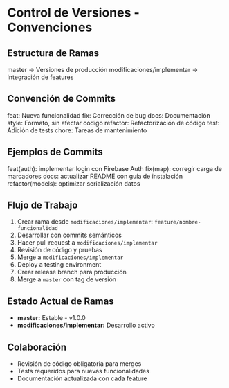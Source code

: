 # Control de Versiones - Convenciones

## Estructura de Ramas

master → Versiones de producción
modificaciones/implementar → Integración de features

## Convención de Commits

feat: Nueva funcionalidad
fix: Corrección de bug
docs: Documentación
style: Formato, sin afectar código
refactor: Refactorización de código
test: Adición de tests
chore: Tareas de mantenimiento

## Ejemplos de Commits

feat(auth): implementar login con Firebase Auth
fix(map): corregir carga de marcadores
docs: actualizar README con guía de instalación
refactor(models): optimizar serialización datos

## Flujo de Trabajo
1. Crear rama desde `modificaciones/implementar`: `feature/nombre-funcionalidad`
2. Desarrollar con commits semánticos
3. Hacer pull request a `modificaciones/implementar`
4. Revisión de código y pruebas
5. Merge a `modificaciones/implementar`
6. Deploy a testing environment
7. Crear release branch para producción
8. Merge a `master` con tag de versión

## Estado Actual de Ramas
- **master:** Estable - v1.0.0
- **modificaciones/implementar:** Desarrollo activo

## Colaboración
- Revisión de código obligatoria para merges
- Tests requeridos para nuevas funcionalidades
- Documentación actualizada con cada feature